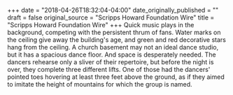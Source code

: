 +++
date = "2018-04-26T18:32:04-04:00"
date_originally_published = ""
draft = false
original_source = "Scripps Howard Foundation Wire"
title = "Scripps Howard Foundation Wire"
+++
Quick music plays in the background, competing with the persistent thrum of fans. Water marks on the ceiling give away the building's age, and green and red decorative stars hang from the ceiling. A church basement may not an ideal dance studio, but it has a spacious dance floor. And space is desperately needed. The dancers rehearse only a sliver of their repertoire, but before the night is over, they complete three different lifts. One of those had the dancers' pointed toes hovering at least three feet above the ground, as if they aimed to imitate the height of mountains for which the group is named.
